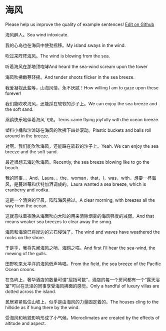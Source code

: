 # 海风

Please help us improve the quality of example sentences! [Edit on Github](https://github.com/jiyushe/jiyu-example-sentence-source/blob/main/chinese/haifeng.md)

<p><span class="chinese">海风醉人。</span><span class="english">Sea wind intoxicate.</span></p>

<p><span class="chinese">我的心岛也在海风中使劲摇移。</span><span class="english">My island sways in the wind.</span></p>

<p><span class="chinese">吹过来阵阵海风。</span><span class="english">The wind is blowing from the sea.</span></p>

<p><span class="chinese">听着海风在那塔顶咆哮</span><span class="english">And heard the sea-wind scream upon the tower</span></p>

<p><span class="chinese">海风吹拂嫩芽轻摇。</span><span class="english">And tender shoots flicker in the sea breeze.</span></p>

<p><span class="chinese">我爱凝视此些等，山海风情，永不厌腻！</span><span class="english">How willing I am to gaze upon these forever!</span></p>

<p><span class="chinese">我们能吹吹海风，还能踩在软软的沙子上。</span><span class="english">We can enjoy the sea breeze and the soft sand.</span></p>

<p><span class="chinese">燕鸥快乐地伴着海风飞来。</span><span class="english">Terns came flying joyfully with the ocean breeze.</span></p>

<p><span class="chinese">塑料小桶和沙滩球在海风的吹拂下四处滚动。</span><span class="english">Plastic buckets and balls roll around in the breeze.</span></p>

<p><span class="chinese">对啊。我们能吹吹海风，还能踩在软软的沙子上。</span><span class="english">Yeah. We can enjoy the sea breeze and the soft sand.</span></p>

<p><span class="chinese">最近很想去海边吹海风。</span><span class="english">Recently, the sea breeze blowing like to go the beach.</span></p>

<p><span class="chinese">我的同事，，And，Laura，，the，woman，that，I，was，with，想要一杯海风，是蔓越莓和伏特加酒调成的。</span><span class="english">Laura wanted a sea breeze, which is cranberry and vodka.</span></p>

<p><span class="chinese">这是一个清爽的早晨，阵阵海风拂过。</span><span class="english">A clear morning, with breezes all the way from the ocean.</span></p>

<p><span class="chinese">这就意味着夜晚从海面吹向大陆的用来清除烟雾的海风强度的减弱。</span><span class="english">And that means weaker sea breezes to clear away the smog.</span></p>

<p><span class="chinese">海风和海浪已将岸边的岩石侵蚀了。</span><span class="english">The wind and waves have weathered the rocks on the shore.</span></p>

<p><span class="chinese">于是乎，我将先闻海风之哨、海鸥之喵。</span><span class="english">And first I'll hear the sea-wind, the mewing of the gulls.</span></p>

<p><span class="chinese">田野吹来太平洋的海风低声吟唱。</span><span class="english">From the field, the sea breeze of the Pacific Ocean croons.</span></p>

<p><span class="chinese">在岛屿上，奢华酒店的数量可谓“屈指可数”，酒店的每一个房间都有一个“露天浴室”可以在洗澡的同事享受海风拂面的感觉。</span><span class="english">Only a handful of luxury villas are dotted across the island.</span></p>

<p><span class="chinese">民居紧紧贴住山坡上，似乎是由海风的力量固定着的。</span><span class="english">The houses cling to the hillside as if hung there by the wind.</span></p>

<p><span class="chinese">受海风和地貌影响形成了小气候。</span><span class="english">Microclimates are created by the effects of altitude and aspect.</span></p>

